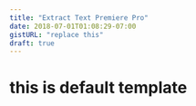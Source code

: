 ```yaml
---
title: "Extract Text Premiere Pro"
date: 2018-07-01T01:08:29-07:00
gistURL: "replace this"
draft: true
---
```


# this is default template